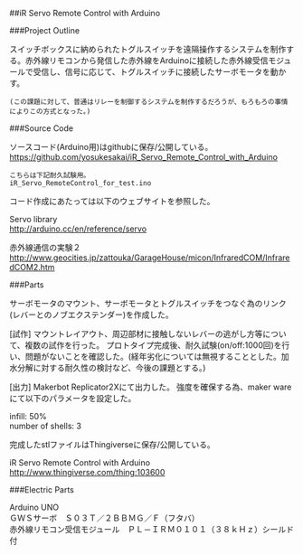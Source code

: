 ##iR Servo Remote Control with Arduino

###Project Outline

スイッチボックスに納められたトグルスイッチを遠隔操作するシステムを制作する。赤外線リモコンから発信した赤外線をArduinoに接続した赤外線受信モジュールで受信し、信号に応じて、トグルスイッチに接続したサーボモータを動かす。

```
(この課題に対して、普通はリレーを制御するシステムを制作するだろうが、もろもろの事情によりこの方式となった。)
```


###Source Code

ソースコード(Arduino用)はgithubに保存/公開している。  
https://github.com/yosukesakai/iR_Servo_Remote_Control_with_Arduino  

```
こちらは下記耐久試験用。
iR_Servo_RemoteControl_for_test.ino
```  
  
コード作成にあたっては以下のウェブサイトを参照した。  
  
Servo library  
http://arduino.cc/en/reference/servo

赤外線通信の実験２  
http://www.geocities.jp/zattouka/GarageHouse/micon/InfraredCOM/InfraredCOM2.htm



###Parts

サーボモータのマウント、サーボモータとトグルスイッチをつなぐ為のリンク(レバーとのノブエクステンダー)を作成した。

[試作]
マウントレイアウト、周辺部材に接触しないレバーの逃がし方等について、複数の試作を行った。
プロトタイプ完成後、耐久試験(on/off:1000回)を行い、問題がないことを確認した。(経年劣化については無視することとした。加水分解に対する耐久性の検討など、今後の課題とする。)


[出力]
Makerbot Replicator2Xにて出力した。
強度を確保する為、maker wareにて以下のパラメータを設定した。
  
infill: 50%  
number of shells: 3  
  
完成したstlファイルはThingiverseに保存/公開している。
  
iR Servo Remote Control with Arduino    
http://www.thingiverse.com/thing:103600



###Electric Parts

Arduino UNO  
ＧＷＳサーボ　Ｓ０３Ｔ／２ＢＢＭＧ／Ｆ（フタバ）  
赤外線リモコン受信モジュール　ＰＬ－ＩＲＭ０１０１（３８ｋＨｚ）シールド付  
